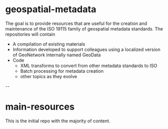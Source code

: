 # geospatial-metadata

The goal is to provide resources that are useful for the creation and maintenance of the ISO 19115 family of geospatial metadata standards. The repositories will contain
* A compilation of existing materials
* Information developed to support colleagues using a localized version of GeoNetwork internally named GeoData
* Code
  * XML transforms to convert from other metadata standards to ISO
  * Batch processing for metadata creation
  * other topics as they evolve

--
# main-resources

This is the initial repo with the majority of content.

